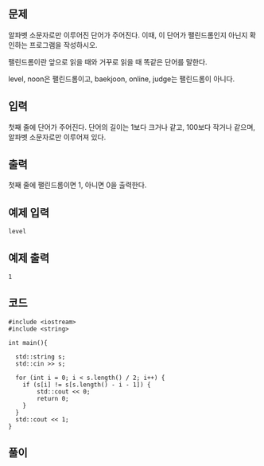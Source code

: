 ## 문제 
알파벳 소문자로만 이루어진 단어가 주어진다. 이때, 이 단어가 팰린드롬인지 아닌지 확인하는 프로그램을 작성하시오.

팰린드롬이란 앞으로 읽을 때와 거꾸로 읽을 때 똑같은 단어를 말한다. 

level, noon은 팰린드롬이고, baekjoon, online, judge는 팰린드롬이 아니다.
## 입력
첫째 줄에 단어가 주어진다. 단어의 길이는 1보다 크거나 같고, 100보다 작거나 같으며, 알파벳 소문자로만 이루어져 있다.
## 출력
첫째 줄에 팰린드롬이면 1, 아니면 0을 출력한다.
## 예제 입력 
```
level
```

## 예제 출력  
```
1
```
## 코드
```
#include <iostream>
#include <string>

int main(){
    
  std::string s;
  std::cin >> s;

  for (int i = 0; i < s.length() / 2; i++) {
  	if (s[i] != s[s.length() - i - 1]) {
  		std::cout << 0;
  		return 0;
  	}
  }
  std::cout << 1;
}
```
## 풀이
